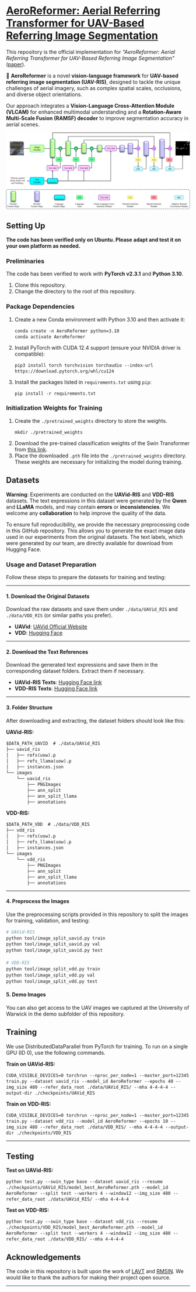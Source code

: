 
# [**AeroReformer: Aerial Referring Transformer for UAV-Based Referring Image Segmentation**](https://arxiv.org/pdf/2502.16680)

This repository is the official implementation for *"AeroReformer: Aerial Referring Transformer for UAV-Based Referring Image Segmentation"* ([paper](https://arxiv.org/pdf/2502.16680)).


🚀 **AeroReformer** is a novel **vision-language framework** for **UAV-based referring image segmentation (UAV-RIS)**, designed to tackle the unique challenges of aerial imagery, such as complex spatial scales, occlusions, and diverse object orientations.  

Our approach integrates a **Vision-Language Cross-Attention Module (VLCAM)** for enhanced multimodal understanding and a **Rotation-Aware Multi-Scale Fusion (RAMSF) decoder** to improve segmentation accuracy in aerial scenes.  

![AeroReformer Overview](https://github.com/lironui/AeroReformer/blob/main/AeroReformer.PNG)


## Setting Up

**The code has been verified only on Ubuntu. Please adapt and test it on your own platform as needed.**

### Preliminaries

The code has been verified to work with **PyTorch v2.3.1** and **Python 3.10**.

1.  Clone this repository.
2.  Change the directory to the root of this repository.

### Package Dependencies

1.  Create a new Conda environment with Python 3.10 and then activate it:

    ```shell
    conda create -n AeroReformer python=3.10
    conda activate AeroReformer
    ```

2.  Install PyTorch with CUDA 12.4 support (ensure your NVIDIA driver is compatible):

    ```shell
    pip3 install torch torchvision torchaudio --index-url https://download.pytorch.org/whl/cu124
    ```

3.  Install the packages listed in `requirements.txt` using `pip`:

    ```shell
    pip install -r requirements.txt
    ```

### Initialization Weights for Training

1.  Create the `./pretrained_weights` directory to store the weights.
    ```shell
    mkdir ./pretrained_weights
    ```
2.  Download the pre-trained classification weights of the Swin Transformer from [this link](https://github.com/SwinTransformer/storage/releases/download/v1.0.0/swin_base_patch4_window12_384_22k.pth).
3.  Place the downloaded `.pth` file into the `./pretrained_weights` directory. These weights are necessary for initializing the model during training.

## Datasets

**Warning**: Experiments are conducted on the **UAVid-RIS** and **VDD-RIS** datasets. The text expressions in this dataset were generated by the **Qwen** and **LLaMA** models, and may contain **errors** or **inconsistencies**. We welcome any **collaboration** to help improve the quality of the data.

To ensure full reproducibility, we provide the necessary preprocessing code in this GitHub repository. This allows you to generate the exact image data used in our experiments from the original datasets. The text labels, which were generated by our team, are directly available for download from Hugging Face.

### Usage and Dataset Preparation

Follow these steps to prepare the datasets for training and testing:

---

#### 1. Download the Original Datasets

Download the raw datasets and save them under `./data/UAVid_RIS` and `./data/VDD_RIS` (or similar paths you prefer).

* **UAVid**: [UAVid Official Website](https://uavid.nl/)
* **VDD**: [Hugging Face](https://huggingface.co/datasets/RussRobin/VDD)

---

#### 2. Download the Text References

Download the generated text expressions and save them in the corresponding dataset folders. Extract them if necessary.

* **UAVid-RIS Texts**: [Hugging Face link](https://huggingface.co/datasets/lironui/UAVid-RIS)
* **VDD-RIS Texts**: [Hugging Face link](https://huggingface.co/datasets/lironui/VDD-RIS)

---

#### 3. Folder Structure

After downloading and extracting, the dataset folders should look like this:

**UAVid-RIS:**

```
$DATA_PATH_UAVID  # ./data/UAVid_RIS
├── uavid_ris
│   ├── refs(uow).p
│   ├── refs_llama(uow).p
│   ├── instances.json
└── images
    └── uavid_ris
        ├── PNGImages
        ├── ann_split
        ├── ann_split_llama
        ├── annotations
```

**VDD-RIS:**

```
$DATA_PATH_VDD  # ./data/VDD_RIS
├── vdd_ris
│   ├── refs(uow).p
│   ├── refs_llama(uow).p
│   ├── instances.json
└── images
    └── vdd_ris
        ├── PNGImages
        ├── ann_split
        ├── ann_split_llama
        ├── annotations
```

---

#### 4. Preprocess the Images

Use the preprocessing scripts provided in this repository to split the images for training, validation, and testing:

```bash
# UAVid-RIS
python tool/image_split_uavid.py train
python tool/image_split_uavid.py val
python tool/image_split_uavid.py test

# VDD-RIS
python tool/image_split_vdd.py train
python tool/image_split_vdd.py val
python tool/image_split_vdd.py test
```

#### 5. Demo Images

You can also get access to the UAV images we captured at the University of Warwick in the demo subfolder of this repository.
        
## Training

We use DistributedDataParallel from PyTorch for training. To run on a single GPU (ID 0), use the following commands.

**Train on UAVid-RIS:**

```shell
CUDA_VISIBLE_DEVICES=0 torchrun --nproc_per_node=1 --master_port=12345 train.py --dataset uavid_ris --model_id AeroReformer --epochs 40 --img_size 480 --refer_data_root ./data/UAVid_RIS/ --mha 4-4-4-4 --output-dir ./checkpoints/UAVid_RIS
```

**Train on VDD-RIS:**

```shell
CUDA_VISIBLE_DEVICES=0 torchrun --nproc_per_node=1 --master_port=12345 train.py --dataset vdd_ris --model_id AeroReformer --epochs 10 --img_size 480 --refer_data_root ./data/VDD_RIS/ --mha 4-4-4-4 --output-dir ./checkpoints/VDD_RIS
```

-----

## Testing

**Test on UAVid-RIS:**

```shell
python test.py --swin_type base --dataset uavid_ris --resume ./checkpoints/UAVid_RIS/model_best_AeroReformer.pth --model_id AeroReformer --split test --workers 4 --window12 --img_size 480 --refer_data_root ./data/UAVid_RIS/ --mha 4-4-4-4
```

**Test on VDD-RIS:**

```shell
python test.py --swin_type base --dataset vdd_ris --resume ./checkpoints/VDD_RIS/model_best_AeroReformer.pth --model_id AeroReformer --split test --workers 4 --window12 --img_size 480 --refer_data_root ./data/VDD_RIS/ --mha 4-4-4-4
```

## Acknowledgements

The code in this repository is built upon the work of [LAVT](https://github.com/yz93/LAVT-RIS) and [RMSIN](https://github.com/Lsan2401/RMSIN). We would like to thank the authors for making their project open source.

---
